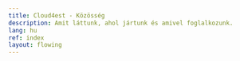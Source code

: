```yaml
---
title: Cloud4est - Közösség
description: Amit láttunk, ahol jártunk és amivel foglalkozunk.
lang: hu
ref: index
layout: flowing
---
```

